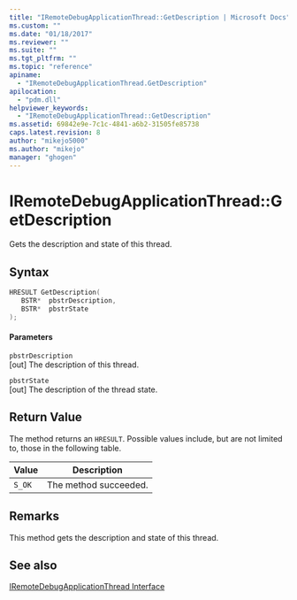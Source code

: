 ```yaml
---
title: "IRemoteDebugApplicationThread::GetDescription | Microsoft Docs"
ms.custom: ""
ms.date: "01/18/2017"
ms.reviewer: ""
ms.suite: ""
ms.tgt_pltfrm: ""
ms.topic: "reference"
apiname: 
  - "IRemoteDebugApplicationThread.GetDescription"
apilocation: 
  - "pdm.dll"
helpviewer_keywords: 
  - "IRemoteDebugApplicationThread::GetDescription"
ms.assetid: 69842e9e-7c1c-4841-a6b2-31505fe85738
caps.latest.revision: 8
author: "mikejo5000"
ms.author: "mikejo"
manager: "ghogen"
---
```

# IRemoteDebugApplicationThread::GetDescription
Gets the description and state of this thread.  
  
## Syntax  
  
```cpp
HRESULT GetDescription(  
   BSTR*  pbstrDescription,  
   BSTR*  pbstrState  
);  
```  
  
#### Parameters  
 `pbstrDescription`  
 [out] The description of this thread.  
  
 `pbstrState`  
 [out] The description of the thread state.  
  
## Return Value  
 The method returns an `HRESULT`. Possible values include, but are not limited to, those in the following table.  
  
|Value|Description|  
|-----------|-----------------|  
|`S_OK`|The method succeeded.|  
  
## Remarks  
 This method gets the description and state of this thread.  
  
## See also  
 [IRemoteDebugApplicationThread Interface](../../winscript/reference/iremotedebugapplicationthread-interface.md)